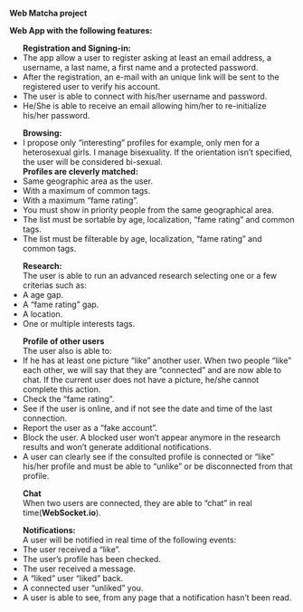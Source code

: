 <b>Web Matcha project</b>

<b>Web App with the following features:</b><br>
<ul><b>Registration and Signing-in:</b><br>
<li>The app allow a user to register asking at least an email address, a username, a last
name, a first name and a protected password.</li>
<li>After the registration, an
e-mail with an unique link will be sent to the registered user to verify his account.</li>
<li>The user is able to connect with his/her username and password. </li>
<li>He/She is able to receive an email allowing him/her to re-initialize his/her password.</li>
</ul>

<ul><b>Browsing:</b><br>
<li>I propose only “interesting” profiles for example, only men for a heterosexual
girls. I manage bisexuality. If the orientation isn’t specified, the user will
be considered bi-sexual.</li>
<b>Profiles are cleverly matched:</b>
<li> Same geographic area as the user.</li>
<li> With a maximum of common tags.</li>
<li> With a maximum “fame rating”.</li>
<li> You must show in priority people from the same geographical area.</li>
<li> The list must be sortable by age, localization, “fame rating” and common tags.</li>
<li> The list must be filterable by age, localization, “fame rating” and common tags.</li>
</ul>

<ul><b>Research:</b><br>
The user is able to run an advanced research selecting one or a few criterias such
as:
<li> A age gap.</li>
<li> A “fame rating” gap.</li>
<li> A location.</li>
<li> One or multiple interests tags.</li>
</ul>

<ul><b>Profile of other users</b><br>
The user also is able to:
<li> If he has at least one picture “like” another user. When two people “like” each other,
we will say that they are “connected” and are now able to chat. If the current user
does not have a picture, he/she cannot complete this action.</li>
<li> Check the “fame rating”.</li>
<li> See if the user is online, and if not see the date and time of the last connection.</li>
<li> Report the user as a “fake account”.</li>
<li> Block the user. A blocked user won’t appear anymore in the research results and
won’t generate additional notifications.</li>
<li>A user can clearly see if the consulted profile is connected or “like” his/her profile and
must be able to “unlike” or be disconnected from that profile.</li>
  </ul>
<ul><b>Chat</b><br>
When two users are connected, they are able to “chat” in real time(<b>WebSocket.io</b>).
  </ul>
  
<ul><b>Notifications:</b><br>
A user will be notified in real time of the following events:
<li> The user received a “like”.</li>
<li> The user’s profile has been checked.</li>
<li> The user received a message.</li>
<li> A “liked” user “liked” back.</li>
<li> A connected user “unliked” you.</li>
<li>A user is able to see, from any page that a notification hasn’t been read.</li>
</ul>
